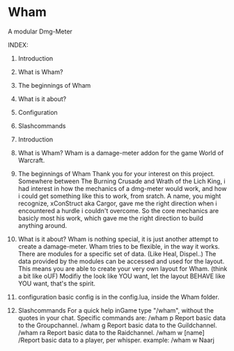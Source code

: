 Wham
====

A modular Dmg-Meter

INDEX:
1. Introduction
2. What is Wham?
3. The beginnings of Wham
4. What is it about?
5. Configuration
6. Slashcommands

1. Introduction
2. What is Wham?
Wham is a damage-meter addon for the game World of Warcraft.

3. The beginnings of Wham
Thank you for your interest on this project. Somewhere between The Burning Crusade and Wrath of the Lich King, 
i had interest in how the mechanics of a dmg-meter would work, and how i could get something like this to work,
from sratch. A name, you might recognize, xConStruct aka Cargor, gave me the right direction when i encountered
a hurdle i couldn't overcome. So the core mechanics are basicly most his work, which gave me the right direction
to build anything around.

4. What is it about?
Wham is nothing special, it is just another attempt to create a damage-meter.
Wham tries to be flexible, in the way it works. There are modules for a specific set of data. (Like Heal, Dispel..)
The data provided by the modules can be accessed and used for the layout.
This means you are able to create your very own layout for Wham. (think a bit like oUF)
Modifiy the look like YOU want, let the layout BEHAVE like YOU want, that's the spirit.

5. configuration
basic config is in the config.lua, inside the Wham folder.

6. Slashcommands
For a quick help inGame type "/wham", without the quotes in your chat.
Specific commands are:
/wham p
Report basic data to the Groupchannel.
/wham g
Report basic data to the Guildchannel.
/wham ra
Report basic data to the Raidchannel.
/wham w [name]
/Report basic data to a player, per whisper. example: /wham w Naarj
